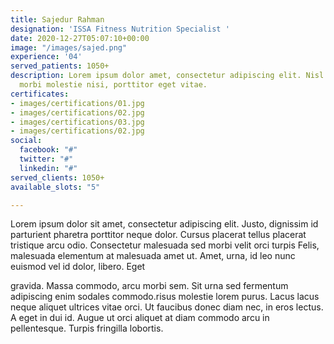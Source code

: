 ```yaml
---
title: Sajedur Rahman
designation: 'ISSA Fitness Nutrition Specialist '
date: 2020-12-27T05:07:10+00:00
image: "/images/sajed.png"
experience: '04'
served_patients: 1050+
description: Lorem ipsum dolor amet, consectetur adipiscing elit. Nisl diam pellentesque
  morbi molestie nisi, porttitor eget vitae.
certificates:
- images/certifications/01.jpg
- images/certifications/02.jpg
- images/certifications/03.jpg
- images/certifications/02.jpg
social:
  facebook: "#"
  twitter: "#"
  linkedin: "#"
served_clients: 1050+
available_slots: "5"

---
```

Lorem ipsum dolor sit amet, consectetur adipiscing elit. Justo, dignissim id parturient pharetra porttitor neque dolor. Cursus placerat tellus placerat tristique arcu odio. Consectetur malesuada sed morbi velit orci turpis Felis, malesuada elementum at malesuada amet ut. Amet, urna, id leo nunc euismod vel id dolor, libero. Eget

gravida. Massa commodo, arcu morbi sem. Sit urna sed fermentum adipiscing enim sodales commodo.risus molestie lorem purus. Lacus lacus neque aliquet ultrices vitae orci. Ut faucibus donec diam nec, in eros lectus. A eget in dui id. Augue ut orci aliquet at diam commodo arcu in pellentesque. Turpis fringilla lobortis.